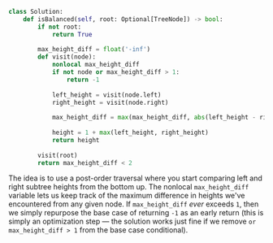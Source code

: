 ```python
class Solution:
    def isBalanced(self, root: Optional[TreeNode]) -> bool:
        if not root:
            return True
        
        max_height_diff = float('-inf')
        def visit(node):
            nonlocal max_height_diff
            if not node or max_height_diff > 1:
                return -1
            
            left_height = visit(node.left)
            right_height = visit(node.right)
    
            max_height_diff = max(max_height_diff, abs(left_height - right_height))
            
            height = 1 + max(left_height, right_height)
            return height
        
        visit(root)
        return max_height_diff < 2
```

The idea is to use a post-order traversal where you start comparing left and right subtree heights from the bottom up. The nonlocal `max_height_diff` variable lets us keep track of the maximum difference in heights we've encountered from any given node. If `max_height_diff` *ever* exceeds `1`, then we simply repurpose the base case of returning `-1` as an early return (this is simply an optimization step &#8212; the solution works just fine if we remove `or max_height_diff > 1` from the base case conditional).